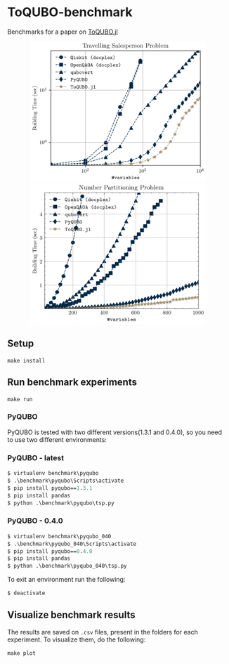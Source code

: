 # ToQUBO-benchmark

Benchmarks for a paper on [ToQUBO.jl](https://github.com/psrenergy/ToQUBO.jl)

<div align="center">
    <img src="./data/results.tsp.png" alt="TSP benchmark results" width="400px" height="320px">
    <img src="./data/results.npp.png" alt="NPP benchmark results" width="400px" height="320px">
</div>

## Setup
```
make install
```

## Run benchmark experiments

```
make run
```

### PyQUBO

PyQUBO is tested with two different versions(1.3.1 and 0.4.0), so you need to use two different environments:
### PyQUBO - latest
```ps
$ virtualenv benchmark\pyqubo
$ .\benchmark\pyqubo\Scripts\activate                 
$ pip install pyqubo==1.3.1
$ pip install pandas
$ python .\benchmark\pyqubo\tsp.py
``` 

### PyQUBO - 0.4.0
```ps
$ virtualenv benchmark\pyqubo_040
$ .\benchmark\pyqubo_040\Scripts\activate                 
$ pip install pyqubo==0.4.0
$ pip install pandas
$ python .\benchmark\pyqubo_040\tsp.py
``` 

To exit an environment run the following:
``` ps
$ deactivate
```

## Visualize benchmark results
The results are saved on `.csv` files, present in the folders for each experiment. To visualize them, do the following:
```
make plot
```
